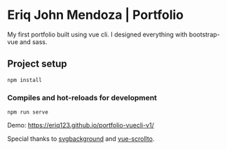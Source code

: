 # Eriq John Mendoza | Portfolio

My first portfolio built using vue cli.
I designed everything with bootstrap-vue and sass.

## Project setup

```
npm install
```

### Compiles and hot-reloads for development

```
npm run serve
```

Demo: https://eriq123.github.io/portfolio-vuecli-v1/

Special thanks to [svgbackground](https://www.svgbackgrounds.com/) and [vue-scrollto](https://github.com/rigor789/vue-scrollto).
